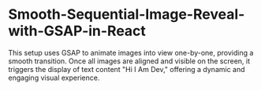 # Smooth-Sequential-Image-Reveal-with-GSAP-in-React
This setup uses GSAP to animate images into view one-by-one, providing a smooth transition. Once all images are aligned and visible on the screen, it triggers the display of text content "Hi I Am Dev," offering a dynamic and engaging visual experience.
